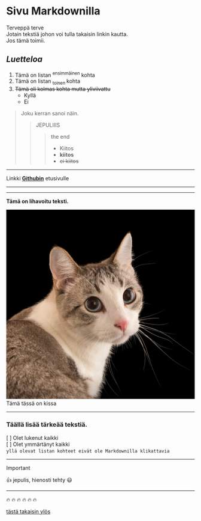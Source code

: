 # **Sivu Markdownilla**

Terveppä terve   
<a name="Erikoiskohta"></a>
Jotain tekstiä johon voi tulla takaisin linkin kautta.  
Jos tämä toimii.

## *Luetteloa*

1. Tämä on listan <sup> ensimmäinen</sup> kohta
2. Tämä on listan <sub> toinen </sub> kohta
3. ~~Tämä oli kolmas kohta mutta yliviivattu~~
    - Kyllä
    - Ei
> Joku kerran sanoi näin.
>> JEPULIIIS
>>> the end
>>> - Kiitos
>>> - **kiitos**
>>> - ~~ei kiitos~~ 

***

Linkki **[Githubin](https://www.github.com)** etusivulle

---

***

**Tämä on lihavoitu teksti.**

![Kissa kuva](/assets/pictures/cat.jpg)
Tämä tässä on kissa

***

### Täällä lisää tärkeää tekstiä.
[ ] Olet lukenut kaikki  
[ ] Olet ymmärtänyt kaikki  
`yllä olevat listan kohteet eivät ole Markdownilla klikattavia` 

***
> [!IMPORTANT]  
> :+1: jepulis, hienosti tehty :smiley:  

***

:fire: :fire: :fire: :fire: :fire: :fire:   

[tästä takaisin ylös](#Erikoiskohta)


<!-- täähän oli jopa mukavaa, tullut käytettyä Joplin- muistiinpano sovellusta, joka käyttää Markdownia. Nyt ehkä osaa käyttää vähän paremmin sitä xD -->